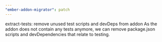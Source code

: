 ```yaml
---
"ember-addon-migrator": patch
---
```


extract-tests: remove unused test scripts and devDeps from addon
As the addon does not contain any tests anymore, we can remove package.json scripts and devDependencies that relate to testing.
